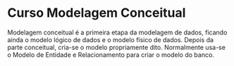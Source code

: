 # Curso Modelagem Conceitual
Modelagem conceitual é a primeira etapa da modelagem de dados, ficando ainda o modelo lógico de dados e o modelo físico de dados. Depois da parte conceitual, cria-se o modelo propriamente dito. Normalmente usa-se o Modelo de Entidade e Relacionamento para criar o modelo do banco.
